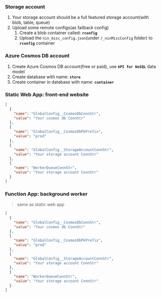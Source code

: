 ### Storage account

1. Your storage account should be a full featured storage account(with blob, table, queue)
2. Upload some remote configs(as failback config)
	1. Create a blob container called: **`rconfig`**
	2. Upload the `nin_misc_config.json`(under `/_ninMiscConfig` folder) to **`rconfig`** container

### Azure Cosmos DB account

1. Create Azure Cosmos DB account(free or paid), use **`API for NoSQL`** data model
2. Create database with name: **`store`**
3. Create container in database with name: **`container`**

###  Static Web App: front-end website

``` json
[
  {
    "name": "GlobalConfig__CosmosDbConnStr",
    "value": "Your cosmos db ConnStr"
  },
  {
    "name": "GlobalConfig__CosmosDbPkPrefix",
    "value": "prod"
  },
  {
    "name": "GlobalConfig__StorageAccountConnStr",
    "value": "Your storage account ConnStr"
  },
  {
    "name": "WorkerQueueConnStr",
    "value": "Your storage account ConnStr"
  }
]
```
### Function App: background worker

>  same as static web app

``` json
[
  {
    "name": "GlobalConfig__CosmosDbConnStr",
    "value": "Your cosmos db ConnStr"
  },
  {
    "name": "GlobalConfig__CosmosDbPkPrefix",
    "value": "prod"
  },
  {
    "name": "GlobalConfig__StorageAccountConnStr",
    "value": "Your storage account ConnStr"
  },
  {
    "name": "WorkerQueueConnStr",
    "value": "Your storage account ConnStr"
  }
]
```

